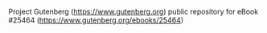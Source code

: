 Project Gutenberg (https://www.gutenberg.org) public repository for eBook #25464 (https://www.gutenberg.org/ebooks/25464)
